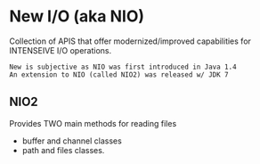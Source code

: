 # New I/O (aka NIO)

Collection of APIS that offer modernized/improved capabilities for INTENSEIVE I/O operations. 

    New is subjective as NIO was first introduced in Java 1.4
    An extension to NIO (called NIO2) was released w/ JDK 7
    
## NIO2

Provides TWO main methods for reading files

- buffer and channel classes
- path and files classes. 